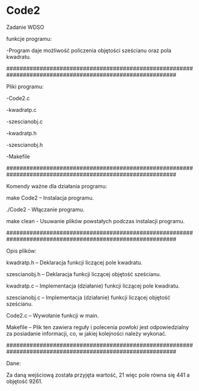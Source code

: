 # Code2
Zadanie WDSO



funkcje programu:

-Program daje możliwość policzenia objętości sześcianu oraz pola kwadratu.

###########################################################################################################

Pliki programu:

-Code2.c

-kwadratp.c

-szescianobj.c

-kwadratp.h

-szescianobj.h

-Makefile

###########################################################################################################

Komendy ważne dla działania programu:

make Code2 – Instalacja programu.

./Code2 - Włączanie programu.

make clean - Usuwanie plików powstałych podczas instalacji programu.

###########################################################################################################

Opis plików:

kwadratp.h – Deklaracja funkcji liczącej pole kwadratu.

szescianobj.h – Deklaracja funkcji liczącej objętość sześcianu.

kwadratp.c – Implementacja (działanie) funkcji liczącej pole kwadratu.

szescianobj.c – Implementacja (działanie) funkcji liczącej objętość sześcianu.

Code2.c – Wywołanie funkcji w main.

Makefile – Plik ten zawiera reguły i polecenia powłoki jest odpowiedzialny za posiadanie informacji,
co, w jakiej kolejności należy wykonać.

###########################################################################################################

Dane:

Za daną wejściową została przyjęta wartość, 21 więc pole równa się 441 a objętość 9261.
